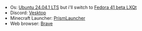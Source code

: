 - Os: [Ubuntu 24.04.1 LTS](https://ubuntu.com/) but i'll switch to [Fedora 41 beta LXQt](https://fedoraproject.org/spins/lxqt/)
- Discord: [Vesktop](https://github.com/Vencord/Vesktop)
- Minecraft Launcher: [PrismLauncher](https://prismlauncher.org/)
- Web browser: [Brave](https://brave.com/)
